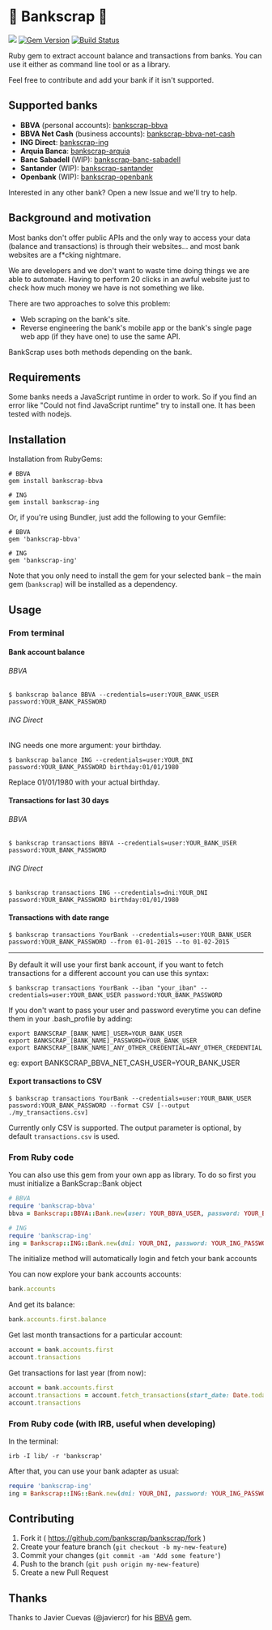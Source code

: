 # 💸 Bankscrap 💸

[![](http://188.166.39.57:3000/badge.svg)](http://188.166.39.57:3000)
[![Gem Version](https://badge.fury.io/rb/bankscrap.svg)](https://badge.fury.io/rb/bankscrap)
[![Build Status](https://travis-ci.org/bankscrap/bankscrap.svg?branch=master)](https://travis-ci.org/bankscrap/bankscrap)

Ruby gem to extract account balance and transactions from banks. You can use it either as command line tool or as a library.

Feel free to contribute and add your bank if it isn't supported.

## Supported banks

* **BBVA** (personal accounts): [bankscrap-bbva](https://github.com/bankscrap/bankscrap-bbva)
* **BBVA Net Cash** (business accounts): [bankscrap-bbva-net-cash](https://github.com/bankscrap/bankscrap-bbva-net-cash)
* **ING Direct**: [bankscrap-ing](https://github.com/bankscrap/bankscrap-ing)
* **Arquia Banca**: [bankscrap-arquia](https://github.com/bankscrap/bankscrap-arquia)
* **Banc Sabadell** (WIP): [bankscrap-banc-sabadell](https://github.com/bankscrap/bankscrap-banc-sabadell)
* **Santander** (WIP): [bankscrap-santander](https://github.com/bankscrap/bankscrap-santander)
* **Openbank** (WIP): [bankscrap-openbank](https://github.com/bankscrap/bankscrap-openbank)

Interested in any other bank? Open a new Issue and we'll try to help.

## Background and motivation

Most banks don't offer public APIs and the only way to access your data (balance and transactions) is through their websites... and most bank websites are a f*cking nightmare.

We are developers and we don't want to waste time doing things we are able to automate. Having to perform 20 clicks in an awful website just to check how much money we have is not something we like.

There are two approaches to solve this problem:
- Web scraping on the bank's site.
- Reverse engineering the bank's mobile app or the bank's single page web app (if they have one) to use the same API.

BankScrap uses both methods depending on the bank.

## Requirements

Some banks needs a JavaScript runtime in order to work. So if you find an error like "Could not find JavaScript runtime" try to install one. It has been tested with nodejs.

## Installation

Installation from RubyGems:

    # BBVA
    gem install bankscrap-bbva

    # ING
    gem install bankscrap-ing

Or, if you're using Bundler, just add the following to your Gemfile:

    # BBVA
    gem 'bankscrap-bbva'

    # ING
    gem 'bankscrap-ing'

Note that you only need to install the gem for your selected bank – the main gem (`bankscrap`) will be installed as a dependency.

## Usage

### From terminal
#### Bank account balance

###### BBVA

    $ bankscrap balance BBVA --credentials=user:YOUR_BANK_USER password:YOUR_BANK_PASSWORD

###### ING Direct
ING needs one more argument: your birthday.

    $ bankscrap balance ING --credentials=user:YOUR_DNI password:YOUR_BANK_PASSWORD birthday:01/01/1980

Replace 01/01/1980 with your actual birthday.

#### Transactions for last 30 days
###### BBVA

    $ bankscrap transactions BBVA --credentials=user:YOUR_BANK_USER password:YOUR_BANK_PASSWORD

###### ING Direct

    $ bankscrap transactions ING --credentials=dni:YOUR_DNI password:YOUR_BANK_PASSWORD birthday:01/01/1980

#### Transactions with date range

    $ bankscrap transactions YourBank --credentials=user:YOUR_BANK_USER password:YOUR_BANK_PASSWORD --from 01-01-2015 --to 01-02-2015

---

By default it will use your first bank account, if you want to fetch transactions for a different account you can use this syntax:

    $ bankscrap transactions YourBank --iban "your_iban" --credentials=user:YOUR_BANK_USER password:YOUR_BANK_PASSWORD

If you don't want to pass your user and password everytime you can define them in your .bash_profile by adding:

    export BANKSCRAP_[BANK_NAME]_USER=YOUR_BANK_USER
    export BANKSCRAP_[BANK_NAME]_PASSWORD=YOUR_BANK_USER
    export BANKSCRAP_[BANK_NAME]_ANY_OTHER_CREDENTIAL=ANY_OTHER_CREDENTIAL

eg:
    export BANKSCRAP_BBVA_NET_CASH_USER=YOUR_BANK_USER


#### Export transactions to CSV

    $ bankscrap transactions YourBank --credentials=user:YOUR_BANK_USER password:YOUR_BANK_PASSWORD --format CSV [--output ./my_transactions.csv]

Currently only CSV is supported. The output parameter is optional, by default `transactions.csv` is used.

### From Ruby code

You can also use this gem from your own app as library. To do so first you must initialize a BankScrap::Bank object


```ruby
# BBVA
require 'bankscrap-bbva'
bbva = Bankscrap::BBVA::Bank.new(user: YOUR_BBVA_USER, password: YOUR_BBVA_PASSWORD)

# ING
require 'bankscrap-ing'
ing = Bankscrap::ING::Bank.new(dni: YOUR_DNI, password: YOUR_ING_PASSWORD, birthday: "dd/mm/yyyy")
```


The initialize method will automatically login and fetch your bank accounts

You can now explore your bank accounts accounts:

```ruby
bank.accounts
```

And get its balance:

```ruby
bank.accounts.first.balance
```

Get last month transactions for a particular account:

```ruby
account = bank.accounts.first
account.transactions
```

Get transactions for last year (from now):

```ruby
account = bank.accounts.first
account.transactions = account.fetch_transactions(start_date: Date.today - 1.year, end_date: Date.today)
account.transactions
```

### From Ruby code (with IRB, useful when developing)

In the terminal:

```
irb -I lib/ -r 'bankscrap'
```

After that, you can use your bank adapter as usual:

```ruby
require 'bankscrap-ing'
ing = Bankscrap::ING::Bank.new(dni: YOUR_DNI, password: YOUR_ING_PASSWORD, birthday: "dd/mm/yyyy")
```

## Contributing

1. Fork it ( https://github.com/bankscrap/bankscrap/fork )
2. Create your feature branch (`git checkout -b my-new-feature`)
3. Commit your changes (`git commit -am 'Add some feature'`)
4. Push to the branch (`git push origin my-new-feature`)
5. Create a new Pull Request

## Thanks

Thanks to Javier Cuevas (@javiercr) for his [BBVA](https://github.com/javiercr/bbva) gem.
